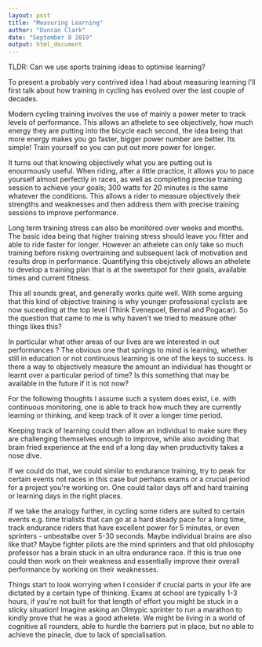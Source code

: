 ```yaml
---
layout: post
title: "Measuring Learning"
author: "Duncan Clark"
date: "September 8 2019"
output: html_document
---
```




TLDR: Can we use sports training ideas to optimise learning?

To present a probably very contrived idea I had about measuring learning I'll first talk about how training in cycling has evolved over the last couple of decades.

Modern cycling training involves the use of mainly a power meter to track levels of performance. This allows an athelete to see objectively, how much energy they are putting into the bicycle each second, the idea being that more energy makes you go faster, bigger power number are better. Its simple! Train yourself so you can put out more power for longer. 

It turns out that knowing objectively what you are putting out is enourmously useful. When riding, after a little practice, it allows you to pace yourself almost perfectly in races, as well as completing precise training session to achieve your goals; 300 watts for 20 minutes is the same whatever the conditions. This allows a rider to measure objectively their strengths and weaknesses and then address them with precise training sessions to improve performance.

Long term training stress can also be monitored over weeks and months. The basic idea being that higher training stress should leave you fitter and able to ride faster for longer. However an athelete can only take so much training before risking overtraining and subsequent lack of motivation and results drop in performance. Quantifying this obejctively allows an athelete to develop a training plan that is at the sweetspot for their goals, available times and current fitness.

This all sounds great, and generally works quite well. With some arguing that this kind of objective training is why younger professional cyclists are now suceeding at the top level (Think Evenepoel, Bernal and Pogacar). So the question that came to me is why haven't we tried to measure other things likes this?

In particular what other areas of our lives are we interested in out performances ? The obvious one that springs to mind is learning, whether still in education or not continuous learning is one of the keys to success. Is there a way to objectively measure the amount an individual has thought or learnt over a particular period of time? Is this something that may be available in the future if it is not now?

For the following thoughts I assume such a system does exist, i.e. with continuous monitoring, one is able to track how much they are currently learning or thinking, and keep track of it over a longer time period.

Keeping track of learning could then allow an individual to make sure they are challenging themselves enough to improve, while also avoiding that brain fried experience at the end of a long day when productivity takes a nose dive.

If we could do that, we could similar to endurance training, try to peak for certain events not races in this case but perhaps exams or a crucial period for a project you're working on. One could tailor days off and hard training or learning days in the right places.

If we take the analogy further, in cycling some riders are suited to certain events e.g. time trialists that can go at a hard steady pace for a long time, track endurance riders that have excellent power for 5 minutes, or even sprinters  - unbeatalbe over 5-30 seconds. Maybe individual brains are also like that? Maybe fighter pilots are the mind sprinters and that old philosophy professor has a brain stuck in an ultra endurance race. If this is true one could then work on their weakness and essentially improve their overall performance by working on their weaknesses.

Things start to look worrying when I consider if crucial parts in your life are dictated by a certain type of thinking. Exams at school are typically 1-3 hours, if you're not built for that length of effort you might be stuck in a sticky situation! Imagine asking an Olmypic sprinter to run a marathon to kindly prove that he was a good athelete. We might be living in a world of cognitive all rounders, able to hurdle the barriers put in place, but no able to achieve the pinacle, due to lack of specialisation.















